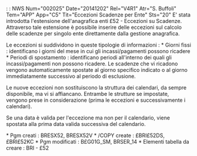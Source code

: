  :  : NWS Num="002025" Date="20141202" Rel="V4R1" Atr="S. Buffoli" Tem="APP" App="C5" Tit="Eccezioni Scadenze per Ente" Sts="20"
E' stata introdotta l'estensione dell'anagrafica enti £52 - Eccezioni su Scadenze. Attraverso tale
estensione è possibile inserire delle eccezioni sul calcolo delle scadenze per singolo ente direttamente dalla gestione anagrafica.

Le eccezioni si suddividono in queste tipologie di informazioni : 
\* Giorni fissi :  identificano i giorni del mese in cui gli incassi/pagamenti possono ricadere \* Periodi di spostamento :  identificano periodi all'interno dei quali gli incassi/pagamenti non possono ricadere. Le scadenze che vi ricadono vengono automaticamente spostate al giorno specifico
indicato o al giorno immediatamente successivo al periodo di esclusione.

Le nuove eccezioni non sostituiscono la struttura dei calendari, da sempre disponibile, ma vi si affiancano. Entrambe le strutture se impostate, vengono prese in considerazione (prima le eccezioni
e successivamente i calendari).

Se una data è valida per l'eccezione ma non per il calendario, viene spostata alla prima data valida successiva del calendario.

\* Pgm creati :  BRESX52, BRESX52V
\* /COPY create :  £BRI£52DS, £BRI£52KC
\* Pgm modificati :  B£G01G_SM, BRSER_14
\* Elementi tabella da creare :  BRI - £52
